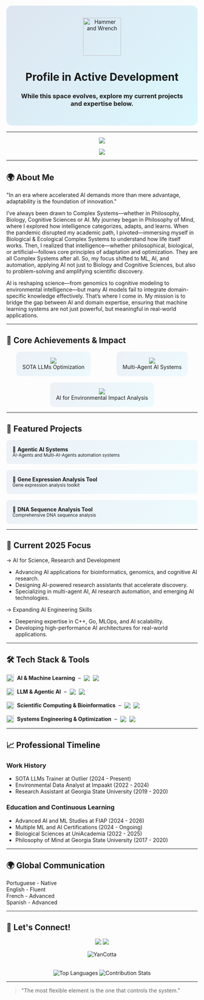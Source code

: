 <div align="center" style="background: linear-gradient(135deg, #0c4a9d22 0%, #00d4ff22 100%); padding: 2rem; border-radius: 15px; margin: 1rem 0;">
  <img src="https://raw.githubusercontent.com/Tarikul-Islam-Anik/Animated-Fluent-Emojis/master/Emojis/Objects/Hammer%20and%20Wrench.png" alt="Hammer and Wrench" width="100" height="100"/>
  
  # Profile in Active Development
  
  ### While this space evolves, explore my current projects and expertise below.
</div>

---
<div align="center">
  <img src="https://capsule-render.vercel.app/api?type=waving&color=0:0c4a9d,100:00d4ff&height=120&section=header&text=Yan%20Cotta&fontSize=75&fontColor=ffffff&fontAlignY=35&animation=twinkling"/>
</div>
<p align="center">
  <img src="https://readme-typing-svg.herokuapp.com/?lines=AI%20%26%20Machine%20Learning%20Engineer;AI%20Generalist;Agentic%20AI%20Engineer;Cognitive%20Scientist;Full%20Stack%20Data%20Scientist;Bioinformatics%20Developer;Software%20Developer;Biologist%20and%20Biotechnologist;Philosopher%20of%20Mind&font=Fira%20Code&center=true&width=440&height=45&color=00d4ff&vCenter=true&size=22">
</p>

---

## 🌍 About Me
"In an era where accelerated AI demands more than mere advantage, adaptability is the foundation of innovation."

I’ve always been drawn to Complex Systems—whether in Philosophy, Biology, Cognitive Sciences or AI. My journey began in Philosophy of Mind, where I explored how intelligence categorizes, adapts, and learns. When the pandemic disrupted my academic path, I pivoted—immersing myself in Biological & Ecological Complex Systems to understand how life itself works. Then, I realized that intelligence—whether philosophical, biological, or artificial—follows core principles of adaptation and optimization. They are all Complex Systems after all. So, my focus shifted to ML, AI, and automation, applying AI not just to Biology and Cognitive Sciences, but also to problem-solving and amplifying scientific discovery.

AI is reshaping science—from genomics to cognitive modeling to environmental intelligence—but many AI models fail to integrate domain-specific knowledge effectively. That’s where I come in. My mission is to bridge the gap between AI and domain expertise, ensuring that machine learning systems are not just powerful, but meaningful in real-world applications.

---

## 🎯 Core Achievements & Impact
<div align="center" style="display: flex; justify-content: space-around; flex-wrap: wrap; gap: 1rem;">
  <div style="background: linear-gradient(135deg, #0c4a9d11 0%, #00d4ff11 100%); padding: 1rem; border-radius: 10px; transition: transform 0.3s;" onmouseover="this.style.transform='scale(1.02)'" onmouseout="this.style.transform='scale(1)'">
    <img src="https://img.shields.io/badge/64%25-AI_Efficiency_Boost-success?style=for-the-badge&logo=tensorflow&logoColor=white&labelColor=black" />
    <br>SOTA LLMs Optimization
  </div>
  <div style="background: linear-gradient(135deg, #0c4a9d11 0%, #00d4ff11 100%); padding: 1rem; border-radius: 10px; transition: transform 0.3s;" onmouseover="this.style.transform='scale(1.02)'" onmouseout="this.style.transform='scale(1)'">
    <img src="https://img.shields.io/badge/1000+-Concurrent_Tasks-blue?style=for-the-badge" />
    <br> Multi-Agent AI Systems
  </div>
  <div style="background: linear-gradient(135deg, #0c4a9d11 0%, #00d4ff11 100%); padding: 1rem; border-radius: 10px; transition: transform 0.3s;" onmouseover="this.style.transform='scale(1.02)'" onmouseout="this.style.transform='scale(1)'">
    <img src="https://img.shields.io/badge/500+-ESG_Enterprise_Analysis-orange?style=for-the-badge" />
    <br> AI for Environmental Impact Analysis
  </div>
</div>

---

## 🚀 Featured Projects
<div style="display: grid; gap: 1rem;">
  <a href="https://github.com/YanCotta/AgenticAIPortfolio" style="text-decoration: none;">
    <div style="padding: 1rem; border-radius: 8px; transition: all 0.3s; background: linear-gradient(135deg, #0c4a9d11 0%, #00d4ff11 100%);" onmouseover="this.style.transform='translateX(10px)'" onmouseout="this.style.transform='translateX(0)'">
      📌 <strong>Agentic AI Systems</strong><br/>
      <small>AI-Agents and Multi-AI-Agents automation systems</small>
    </div>
  </a>
  <a href="https://github.com/YanCotta/GeneExpressionAnalysisTool" style="text-decoration: none;">
    <div style="padding: 1rem; border-radius: 8px; transition: all 0.3s; background: linear-gradient(135deg, #0c4a9d11 0%, #00d4ff11 100%);" onmouseover="this.style.transform='translateX(10px)'" onmouseout="this.style.transform='translateX(0)'">
      📌 <strong>Gene Expression Analysis Tool</strong><br/>
      <small>Gene expression analysis toolkit</small>
    </div>
  </a>
  <a href="https://github.com/YanCotta/DNASequenceAnalysisTool" style="text-decoration: none;">
    <div style="padding: 1rem; border-radius: 8px; transition: all 0.3s; background: linear-gradient(135deg, #0c4a9d11 0%, #00d4ff11 100%);" onmouseover="this.style.transform='translateX(10px)'" onmouseout="this.style.transform='translateX(0)'">
      📌 <strong>DNA Sequence Analysis Tool</strong><br/>
      <small>Comprehensive DNA sequence analysis</small>
    </div>
  </a>
</div>

---

## 🚀 Current 2025 Focus
-> AI for Science, Research and Development  
- Advancing AI applications for bioinformatics, genomics, and cognitive AI research.
- Designing AI-powered research assistants that accelerate discovery.
- Specializing in multi-agent AI, AI research automation, and emerging AI technologies.

-> Expanding AI Engineering Skills  
- Deepening expertise in C++, Go, MLOps, and AI scalability.
- Developing high-performance AI architectures for real-world applications.

---

## 🛠 Tech Stack & Tools
<div style="display: grid; gap: 1rem;">
  <div style="display: flex; align-items: center; gap: 0.5rem;">
    <img src="https://media.giphy.com/media/SU2ic3wTfuC6JhD1lA/giphy.gif" width="20px" height="20px">
    <strong>AI & Machine Learning</strong> – 
    <img src="https://img.shields.io/badge/Python-3776AB?style=flat&logo=python&logoColor=white"/>
    <img src="https://img.shields.io/badge/PyTorch-EE4C2C?style=flat&logo=pytorch&logoColor=white"/>
  </div>
  <div style="display: flex; align-items: center; gap: 0.5rem;">
    <img src="https://media.giphy.com/media/SU2ic3wTfuC6JhD1lA/giphy.gif" width="20px" height="20px">
    <strong>LLM & Agentic AI</strong> – 
    <img src="https://img.shields.io/badge/CrewAI-000000?style=flat&logo=crewai&logoColor=white"/>
    <img src="https://img.shields.io/badge/LangChain-000000?style=flat&logo=langchain&logoColor=white"/>
  </div>
  <div style="display: flex; align-items: center; gap: 0.5rem;">
    <img src="https://media.giphy.com/media/SU2ic3wTfuC6JhD1lA/giphy.gif" width="20px" height="20px">
    <strong>Scientific Computing & Bioinformatics</strong> – 
    <img src="https://img.shields.io/badge/Pandas-150458?style=flat&logo=pandas&logoColor=white"/>
    <img src="https://img.shields.io/badge/SciPy-8CAAE6?style=flat&logo=scipy&logoColor=white"/>
  </div>
  <div style="display: flex; align-items: center; gap: 0.5rem;">
    <img src="https://media.giphy.com/media/SU2ic3wTfuC6JhD1lA/giphy.gif" width="20px" height="20px">
    <strong>Systems Engineering & Optimization</strong> – 
    <img src="https://img.shields.io/badge/C-00599C?style=flat&logo=c&logoColor=white"/>
    <img src="https://img.shields.io/badge/C++-00599C?style=flat&logo=cplusplus&logoColor=white"/>
  </div>
</div>

---

## 📈 Professional Timeline

### Work History
- SOTA LLMs Trainer at Outlier (2024 - Present)   
- Environmental Data Analyst at Impaakt (2022 - 2024)  
- Research Assistant at Georgia State University (2019 - 2020)  

### Education and Continuous Learning
- Advanced AI and ML Studies at FIAP (2024 - 2026)  
- Multiple ML and AI Certifications (2024 - Ongoing)  
- Biological Sciences at UniAcademia (2022 - 2025)  
- Philosophy of Mind at Georgia State University (2017 - 2020)  

---

## 🌍 Global Communication
Portuguese - Native  
English - Fluent  
French - Advanced  
Spanish - Advanced  

---

## 🤝 Let's Connect!
<div align="center">
  <a href="https://linkedin.com/in/yan-cotta"><img src="https://img.shields.io/badge/Connect_on_LinkedIn-0077B5?style=for-the-badge&logo=linkedin&logoColor=white"/></a>
  <a href="mailto:yanpcotta@gmail.com"><img src="https://img.shields.io/badge/Send_an_Email-D14836?style=for-the-badge&logo=gmail&logoColor=white"/></a>
</div>

<p align="center"> 
  <img src="https://komarev.com/ghpvc/?username=YanCotta&label=Profile%20views&color=0e75b6&style=flat" alt="YanCotta"/> 
</p>

<div align="center" style="margin-top: 2rem;">
  <img src="https://github-readme-stats.vercel.app/api/top-langs/?username=YanCotta&layout=compact&theme=radical" alt="Top Languages" />
  <img src="https://github-contribution-stats.vercel.app/api/?username=YanCotta" alt="Contribution Stats" />
</div>

---

> "The most flexible element is the one that controls the system."
